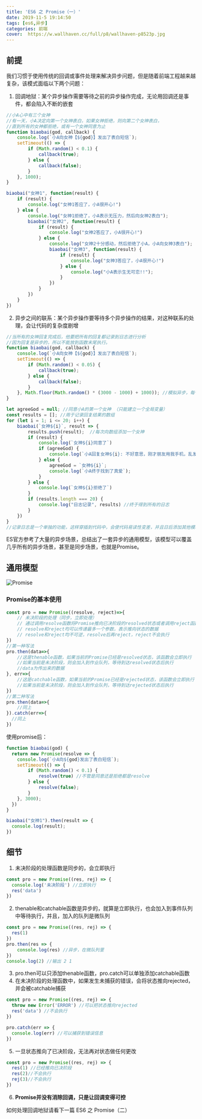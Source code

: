 ```yaml
---
title: 'ES6 之 Promise（一）'
date: 2019-11-5 19:14:50
tags: [es6,异步]
categories: 前端
cover:  https://w.wallhaven.cc/full/p8/wallhaven-p8523p.jpg
---
```


## 前提
我们习惯于使用传统的回调或事件处理来解决异步问题，但是随着前端工程越来越复杂，该模式面临以下两个问题：
1. 回调地狱：某个异步操作需要等待之前的异步操作完成，无论用回调还是事件，都会陷入不断的嵌套
```js
//小A心中有三个女神
//有一天，小A决定向第一个女神表白，如果女神拒绝，则向第二个女神表白，
//直到所有的女神都拒绝，或有一个女神同意为止
function biaobai(god, callback) {
    console.log(`小A向女神【${god}】发出了表白短信`);
    setTimeout(() => {
        if (Math.random() < 0.1) {
            callback(true);
        } else {
            callback(false);
        }
    }, 1000);
}

biaobai("女神1", function(result) {
    if (result) {
        console.log("女神1答应了，小A很开心!")
    } else {
        console.log("女神1拒绝了，小A表示无压力，然后向女神2表白");
        biaobai("女神2", function(result) {
            if (result) {
                console.log("女神2答应了，小A很开心!")
            } else {
                console.log("女神2十分感动，然后拒绝了小A，小A向女神3表白");
                biaobai("女神3", function(result) {
                    if (result) {
                        console.log("女神3答应了，小A很开心!")
                    } else {
                        console.log("小A表示生无可恋!!");
                    }
                })
            }
        })
    }
})
```

2. 异步之间的联系：某个异步操作要等待多个异步操作的结果，对这种联系的处理，会让代码的复杂度剧增
```js
//当所有的女神回复完成后，他要把所有的回复都记录到日志进行分析
//因为回复是异步的，所以不能放到函数末尾执行。
function biaobai(god, callback) {
    console.log(`小A向女神【${god}】发出了表白短信`);
    setTimeout(() => {
        if (Math.random() < 0.05) {
            callback(true);
        } else {
            callback(false);
        }
    }, Math.floor(Math.random() * (3000 - 1000) + 1000)); //模拟异步，每个女神回复的时间不同
}

let agreeGod = null; //同意小A的第一个女神 （只能建立一个全局变量）
const results = []; //用于记录回复结果的数组
for (let i = 1; i <= 20; i++) {
    biaobai(`女神${i}`, result => {
        results.push(result);  //每次向数组添加一个女神
        if (result) {
            console.log(`女神${i}同意了`)
            if (agreeGod) {
                console.log(`小A回复女神${i}: 不好意思，刚才朋友用我手机，乱发的`)
            } else {
                agreeGod = `女神${i}`;
                console.log(`小A终于找到了真爱`);
            }
        } else {
            console.log(`女神${i}拒绝了`)
        }
        if (results.length === 20) {
            console.log("日志记录", results) //终于得到所有的日志
        }
    })
}
//记录日志是一个单独的功能，这样穿插到代码中，会使代码易读性变差，并且日后添加其他模块的时候不好扩展或维护
```
ES官方参考了大量的异步场景，总结出了一套异步的通用模型，该模型可以覆盖几乎所有的异步场景，甚至是同步场景，也就是Promise。

## 通用模型
![Promise](es6-Promise/1.png)

### Promise的基本使用
```js
const pro = new Promise((resolve, reject)=>{
    // 未决阶段的处理（同步，立即处理）
    // 通过调用resolve函数将Promise推向已决阶段的resolved状态或者调用reject函数将Promise推向已决阶段的rejected状态
    // resolve和reject均可以传递最多一个参数，表示推向状态的数据
    // resolve和reject均不可逆，resolve后再reject，reject不会执行
})
//第一种写法
pro.then(data=>{
    //这是thenable函数，如果当前的Promise已经是resolved状态，该函数会立即执行
    //如果当前是未决阶段，则会加入到作业队列，等待到达resolved状态后执行
    //data为传出来的数据
}, err=>{
    //这是catchable函数，如果当前的Promise已经是rejected状态，该函数会立即执行
    //如果当前是未决阶段，则会加入到作业队列，等待到达rejected状态后执行
})
//第二种写法
pro.then(data=>{
    //同上
}).catch(err=>{
  //同上
})
```
使用promise后：
```js
function biaobai(god) {
  return new Promise(resolve => {
    console.log(`小A向${god}发出了表白短信`);
    setTimeout(() => {
        if (Math.random() < 0.1) {
            resolve(true) //不管是同意还是拒绝都是resolve
        } else {
            resolve(false);
        }
    }, 3000);
  })
}

biaobai("女神1").then(result => {
  console.log(result);
})
```


## 细节
1. 未决阶段的处理函数是同步的，会立即执行
```js
const pro = new Promise((res, rej) => {
  console.log('未决阶段') //立即执行  
  res('data') 
})
```

2. thenable和catchable函数是异步的，就算是立即执行，也会加入到事件队列中等待执行，并且，加入的队列是微队列
```js
const pro = new Promise((res, rej) => {
  res(1) 
})
pro.then(res => {
    console.log(res) //异步，在微队列里
})
console.log(2) //输出 2 1
```

3. pro.then可以只添加thenable函数，pro.catch可以单独添加catchable函数
4. 在未决阶段的处理函数中，如果发生未捕获的错误，会将状态推向rejected，并会被catchable捕获
```js
const pro = new Promise((res, rej) => {
  throw new Error('ERROR') //可以把状态推向rejected
  res('data') //不会执行
})

pro.catch(err => {
  console.log(err) //可以捕获到错误信息
})
```

5. 一旦状态推向了已决阶段，无法再对状态做任何更改
```js
const pro = new Promise((res, rej) => {
  res(1) //已经推向已决阶段
  res(2)//不会执行
  rej(3)//不会执行
})

```


6. **Promise并没有消除回调，只是让回调变得可控**

如何处理回调地狱请看下一篇 ES6 之 Promise（二）

